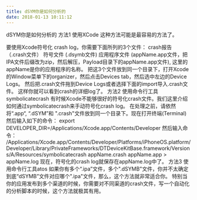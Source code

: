 ```yaml
---
title: dSYM你是如何分析的
date: 2018-01-13 10:11:12
---
```


dSYM你是如何分析的
方法1 使用XCode
这种方法可能是最容易的方法了。

要使用Xcode符号化 crash log，你需要下面所列的3个文件：
crash报告（.crash文件）
符号文件 (.dsymb文件)
应用程序文件 (appName.app文件，把IPA文件后缀改为zip，然后解压，Payload目录下的appName.app文件), 这里的appName是你的应用程序的名称。
把这3个文件放到同一个目录下，打开Xcode的Window菜单下的organizer，然后点击Devices tab，然后选中左边的Device Logs。
然后把.crash文件拖到Device Logs或者选择下面的import导入.crash文件。
这样你就可以看到crash的详细log了。
方法2 使用命令行工具symbolicatecrash
有时候Xcode不能够很好的符号化crash文件。我们这里介绍如何通过symbolicatecrash来手动符号化crash log。
在处理之前，请依然将“.app“, “.dSYM”和 ".crash"文件放到同一个目录下。现在打开终端(Terminal)然后输入如下的命令：
export DEVELOPER_DIR=/Applications/Xcode.app/Contents/Developer
然后输入命令：
/Applications/Xcode.app/Contents/Developer/Platforms/iPhoneOS.platform/Developer/Library/PrivateFrameworks/DTDeviceKitBase.framework/Versions/A/Resources/symbolicatecrash appName.crash appName.app > appName.log
现在，符号化的crash log就保存在appName.log中了。
方法3 使用命令行工具atos
如果你有多个“.ipa”文件，多个".dSYMB"文件，你并不太确定到底“dSYMB”文件对应哪个".ipa"文件，那么，这个方法就非常适合你。
特别当你的应用发布到多个渠道的时候，你需要对不同渠道的crash文件，写一个自动化的分析脚本的时候，这个方法就极其有用。




